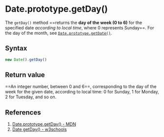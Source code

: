 # Date.prototype.getDay()

The `getDay()` method ==returns the **day of the week (0 to 6)** for the specified date _according to local time_, where 0 represents Sunday==. For the day of the month, see [`Date.prototype.getDate()`](https://developer.mozilla.org/en-US/docs/Web/JavaScript/Reference/Global_Objects/Date/getDate).

## Syntax

```js
new Date().getDay()
```

## Return value

==An integer number, between 0 and 6==, corresponding to the day of the week for the given date, according to local time: 0 for Sunday, 1 for Monday, 2 for Tuesday, and so on.

## References

1. [Date.prototype.getDay() - MDN](https://developer.mozilla.org/en-US/docs/Web/JavaScript/Reference/Global_Objects/Date/getDay)
1. [Date getDay() - w3schools](https://www.w3schools.com/jsref/jsref_getday.asp)